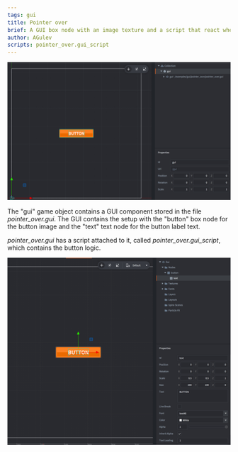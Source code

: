 ```yaml
---
tags: gui
title: Pointer over
brief: A GUI box node with an image texture and a script that react when pointer over this node.
author: AGulev
scripts: pointer_over.gui_script
---
```


![button](button.jpg)

The "gui" game object contains a GUI component stored in the file *pointer_over.gui*. The GUI contains
the setup with the "button" box node for the button image and the "text" text node for the button label text.

*pointer_over.gui* has a script attached to it, called *pointer_over.gui_script*, which contains the button logic.

![button gui](button_gui.jpg)
